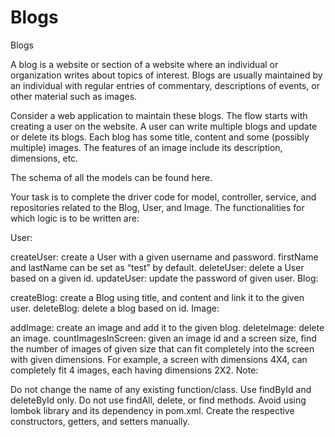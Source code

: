 # Blogs
Blogs

A blog is a website or section of a website where an individual or organization writes about topics of interest. Blogs are usually maintained by an individual with regular entries of commentary, descriptions of events, or other material such as images.

Consider a web application to maintain these blogs. The flow starts with creating a user on the website. A user can write multiple blogs and update or delete its blogs. Each blog has some title, content and some (possibly multiple) images. The features of an image include its description, dimensions, etc.

The schema of all the models can be found here.

Your task is to complete the driver code for model, controller, service, and repositories related to the Blog, User, and Image. The functionalities for which logic is to be written are:

User:

createUser: create a User with a given username and password. firstName and lastName can be set as “test” by default.
deleteUser: delete a User based on a given id.
updateUser: update the password of given user.
Blog:

createBlog: create a Blog using title, and content and link it to the given user.
deleteBlog: delete a blog based on id.
Image:

addImage: create an image and add it to the given blog.
deleteImage: delete an image.
countImagesInScreen: given an image id and a screen size, find the number of images of given size that can fit completely into the screen with given dimensions. For example, a screen with dimensions 4X4, can completely fit 4 images, each having dimensions 2X2.
Note:

Do not change the name of any existing function/class.
Use findById and deleteById only. Do not use findAll, delete, or find methods.
Avoid using lombok library and its dependency in pom.xml. Create the respective constructors, getters, and setters manually.
